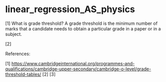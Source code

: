 # linear_regression_AS_physics

[1] What is grade threshold? 
    A grade threshold is the minimum number of marks that a candidate needs to obtain a particular grade in a paper or in a subject.
    
[2] 
    
    
References:

[1] https://www.cambridgeinternational.org/programmes-and-qualifications/cambridge-upper-secondary/cambridge-o-level/grade-threshold-tables/
[2]
[3]
